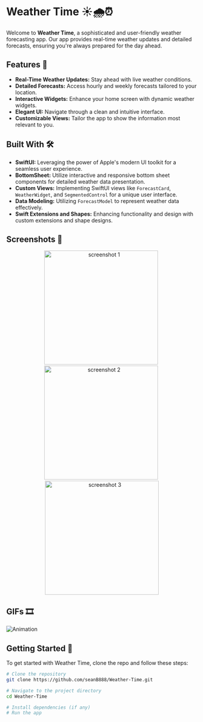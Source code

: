 # Weather Time ☀️🌧️⏰

Welcome to **Weather Time**, a sophisticated and user-friendly weather forecasting app. Our app provides real-time weather updates and detailed forecasts, ensuring you're always prepared for the day ahead.

## Features 🌟

- **Real-Time Weather Updates:** Stay ahead with live weather conditions.
- **Detailed Forecasts:** Access hourly and weekly forecasts tailored to your location.
- **Interactive Widgets:** Enhance your home screen with dynamic weather widgets.
- **Elegant UI:** Navigate through a clean and intuitive interface.
- **Customizable Views:** Tailor the app to show the information most relevant to you.

## Built With 🛠️

- **SwiftUI:** Leveraging the power of Apple's modern UI toolkit for a seamless user experience.
- **BottomSheet:** Utilize interactive and responsive bottom sheet components for detailed weather data presentation.
- **Custom Views:** Implementing SwiftUI views like `ForecastCard`, `WeatherWidget`, and `SegmentedControl` for a unique user interface.
- **Data Modeling:** Utilizing `ForecastModel` to represent weather data effectively.
- **Swift Extensions and Shapes:** Enhancing functionality and design with custom extensions and shape designs.

## Screenshots 📸

<p align="center"><img src="https://seanblake.info/i/projects/weather_time/screenshot1.png" alt="screenshot 1" width="300">&nbsp;<img src="https://seanblake.info/i/projects/weather_time/screenshot2.png" alt="screenshot 2" width="300">&nbsp;<img src="https://seanblake.info/i/projects/weather_time/screenshot3.png" alt="screenshot 3" width="300"></p>

## GIFs 🎞️

![Animation](https://seanblake.info/i/projects/weather_time/animation.gif)

## Getting Started 🚀

To get started with Weather Time, clone the repo and follow these steps:

```bash
# Clone the repository
git clone https://github.com/seanB888/Weather-Time.git

# Navigate to the project directory
cd Weather-Time

# Install dependencies (if any)
# Run the app

